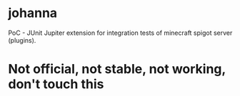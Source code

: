 # johanna
PoC - JUnit Jupiter extension for integration tests of minecraft spigot server (plugins).

# Not official, not stable, not working, don't touch this
